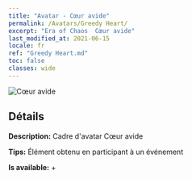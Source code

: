 ```yaml
---
title: "Avatar - Cœur avide"
permalink: /Avatars/Greedy Heart/
excerpt: "Era of Chaos  Cœur avide"
last_modified_at: 2021-06-15
locale: fr
ref: "Greedy Heart.md"
toc: false
classes: wide
---
```

 ![Cœur avide](/images/a/avatarFrame_75.png)

## Détails

 **Description:** Cadre d'avatar Cœur avide 

 **Tips:** Élément obtenu en participant à un événement 

 **Is available:**  + 


